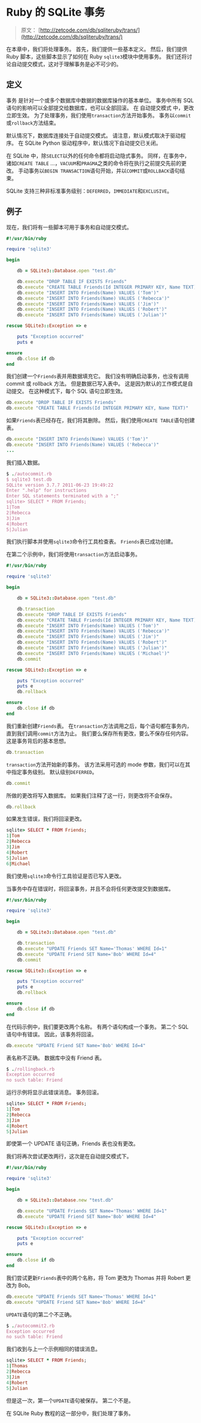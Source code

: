 # Ruby 的 SQLite 事务

> 原文： [http://zetcode.com/db/sqliteruby/trans/](http://zetcode.com/db/sqliteruby/trans/)

在本章中，我们将处理事务。 首先，我们提供一些基本定义。 然后，我们提供 Ruby 脚本，这些脚本显示了如何在 Ruby `sqlite3`模块中使用事务。 我们还将讨论自动提交模式，这对于理解事务是必不可少的。

## 定义

事务 是针对一个或多个数据库中数据的数据库操作的基本单位。 事务中所有 SQL 语句的影响可以全部提交给数据库，也可以全部回滚。 在 自动提交模式 中，更改立即生效。 为了处理事务，我们使用`transaction`方法开始事务。 事务以`commit`或`rollback`方法结束。

默认情况下，数据库连接处于自动提交模式。 请注意，默认模式取决于驱动程序。 在 SQLite Python 驱动程序中，默认情况下自动提交已关闭。

在 SQLite 中，除`SELECT`以外的任何命令都将启动隐式事务。 同样，在事务中，诸如`CREATE TABLE` ...，`VACUUM`和`PRAGMA`之类的命令将在执行之前提交先前的更改。 手动事务以`BEGIN TRANSACTION`语句开始，并以`COMMIT`或`ROLLBACK`语句结束。

SQLite 支持三种非标准事务级别：`DEFERRED`，`IMMEDIATE`和`EXCLUSIVE`。

## 例子

现在，我们将有一些脚本可用于事务和自动提交模式。

```ruby
#!/usr/bin/ruby

require 'sqlite3'

begin

    db = SQLite3::Database.open "test.db"

    db.execute "DROP TABLE IF EXISTS Friends"
    db.execute "CREATE TABLE Friends(Id INTEGER PRIMARY KEY, Name TEXT)"
    db.execute "INSERT INTO Friends(Name) VALUES ('Tom')"
    db.execute "INSERT INTO Friends(Name) VALUES ('Rebecca')"
    db.execute "INSERT INTO Friends(Name) VALUES ('Jim')"
    db.execute "INSERT INTO Friends(Name) VALUES ('Robert')"
    db.execute "INSERT INTO Friends(Name) VALUES ('Julian')"

rescue SQLite3::Exception => e 

    puts "Exception occurred"
    puts e

ensure
    db.close if db
end

```

我们创建一个`Friends`表并用数据填充它。 我们没有明确启动事务，也没有调用 commit 或 rollback 方法。 但是数据已写入表中。 这是因为默认的工作模式是自动提交。 在这种模式下，每个 SQL 语句立即生效。

```ruby
db.execute "DROP TABLE IF EXISTS Friends"
db.execute "CREATE TABLE Friends(Id INTEGER PRIMARY KEY, Name TEXT)"

```

如果`Friends`表已经存在，我们将其删除。 然后，我们使用`CREATE TABLE`语句创建表。

```ruby
db.execute "INSERT INTO Friends(Name) VALUES ('Tom')"
db.execute "INSERT INTO Friends(Name) VALUES ('Rebecca')"
...

```

我们插入数据。

```ruby
$ ./autocommit.rb
$ sqlite3 test.db 
SQLite version 3.7.7 2011-06-23 19:49:22
Enter ".help" for instructions
Enter SQL statements terminated with a ";"
sqlite> SELECT * FROM Friends;
1|Tom
2|Rebecca
3|Jim
4|Robert
5|Julian

```

我们执行脚本并使用`sqlite3`命令行工具检查表。 `Friends`表已成功创建。

在第二个示例中，我们将使用`transaction`方法启动事务。

```ruby
#!/usr/bin/ruby

require 'sqlite3'

begin

    db = SQLite3::Database.open "test.db"

    db.transaction
    db.execute "DROP TABLE IF EXISTS Friends"
    db.execute "CREATE TABLE Friends(Id INTEGER PRIMARY KEY, Name TEXT)"
    db.execute "INSERT INTO Friends(Name) VALUES ('Tom')"
    db.execute "INSERT INTO Friends(Name) VALUES ('Rebecca')"
    db.execute "INSERT INTO Friends(Name) VALUES ('Jim')"
    db.execute "INSERT INTO Friends(Name) VALUES ('Robert')"
    db.execute "INSERT INTO Friends(Name) VALUES ('Julian')"
    db.execute "INSERT INTO Friends(Name) VALUES ('Michael')"
    db.commit

rescue SQLite3::Exception => e 

    puts "Exception occurred"
    puts e
    db.rollback

ensure
    db.close if db
end

```

我们重新创建`Friends`表。 在`transaction`方法调用之后，每个语句都在事务内，直到我们调用`commit`方法为止。 我们要么保存所有更改，要么不保存任何内容。 这是事务背后的基本思想。

```ruby
db.transaction

```

`transaction`方法开始新的事务。 该方法采用可选的 mode 参数，我们可以在其中指定事务级别。 默认级别`DEFERRED`。

```ruby
db.commit

```

所做的更改将写入数据库。 如果我们注释了这一行，则更改将不会保存。

```ruby
db.rollback

```

如果发生错误，我们将回滚更改。

```ruby
sqlite> SELECT * FROM Friends;
1|Tom
2|Rebecca
3|Jim
4|Robert
5|Julian
6|Michael

```

我们使用`sqlite3`命令行工具验证是否已写入更改。

当事务中存在错误时，将回滚事务，并且不会将任何更改提交到数据库。

```ruby
#!/usr/bin/ruby

require 'sqlite3'

begin

    db = SQLite3::Database.open "test.db"

    db.transaction
    db.execute "UPDATE Friends SET Name='Thomas' WHERE Id=1"
    db.execute "UPDATE Friend SET Name='Bob' WHERE Id=4"
    db.commit

rescue SQLite3::Exception => e 

    puts "Exception occurred"
    puts e
    db.rollback

ensure
    db.close if db
end

```

在代码示例中，我们要更改两个名称。 有两个语句构成一个事务。 第二个 SQL 语句中有错误。 因此，该事务将回滚。

```ruby
db.execute "UPDATE Friend SET Name='Bob' WHERE Id=4"

```

表名称不正确。 数据库中没有 Friend 表。

```ruby
$ ./rollingback.rb
Exception occurred
no such table: Friend

```

运行示例将显示此错误消息。 事务回滚。

```ruby
sqlite> SELECT * FROM Friends;
1|Tom
2|Rebecca
3|Jim
4|Robert
5|Julian

```

即使第一个 UPDATE 语句正确，Friends 表也没有更改。

我们将再次尝试更改两行，这次是在自动提交模式下。

```ruby
#!/usr/bin/ruby

require 'sqlite3'

begin

    db = SQLite3::Database.new "test.db"

    db.execute "UPDATE Friends SET Name='Thomas' WHERE Id=1"
    db.execute "UPDATE Friend SET Name='Bob' WHERE Id=4"

rescue SQLite3::Exception => e 

    puts "Exception occurred"
    puts e

ensure
    db.close if db
end

```

我们尝试更新`Friends`表中的两个名称，将 Tom 更改为 Thomas 并将 Robert 更改为 Bob。

```ruby
db.execute "UPDATE Friends SET Name='Thomas' WHERE Id=1"
db.execute "UPDATE Friend SET Name='Bob' WHERE Id=4"

```

`UPDATE`语句的第二个不正确。

```ruby
$ ./autocommit2.rb
Exception occurred
no such table: Friend

```

我们收到与上一个示例相同的错误消息。

```ruby
sqlite> SELECT * FROM Friends;
1|Thomas
2|Rebecca
3|Jim
4|Robert
5|Julian

```

但是这一次，第一个`UPDATE`语句被保存。 第二个不是。

在 SQLite Ruby 教程的这一部分中，我们处理了事务。